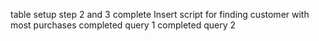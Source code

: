 table setup
step 2 and 3 complete
Insert script for finding customer with most purchases
completed query 1
completed query 2